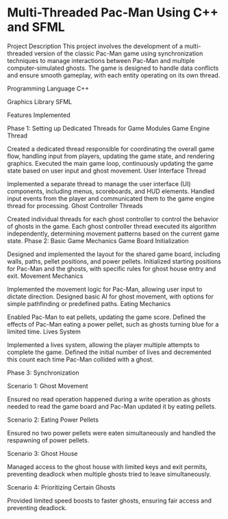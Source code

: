 # Multi-Threaded Pac-Man Using C++ and SFML

Project Description
This project involves the development of a multi-threaded version of the classic Pac-Man game using synchronization techniques to manage interactions between Pac-Man and multiple computer-simulated ghosts. The game is designed to handle data conflicts and ensure smooth gameplay, with each entity operating on its own thread.

Programming Language
C++

Graphics Library
SFML

Features Implemented

Phase 1: Setting up Dedicated Threads for Game Modules
Game Engine Thread

Created a dedicated thread responsible for coordinating the overall game flow, handling input from players, updating the game state, and rendering graphics.
Executed the main game loop, continuously updating the game state based on user input and ghost movement.
User Interface Thread

Implemented a separate thread to manage the user interface (UI) components, including menus, scoreboards, and HUD elements.
Handled input events from the player and communicated them to the game engine thread for processing.
Ghost Controller Threads

Created individual threads for each ghost controller to control the behavior of ghosts in the game.
Each ghost controller thread executed its algorithm independently, determining movement patterns based on the current game state.
Phase 2: Basic Game Mechanics
Game Board Initialization

Designed and implemented the layout for the shared game board, including walls, paths, pellet positions, and power pellets.
Initialized starting positions for Pac-Man and the ghosts, with specific rules for ghost house entry and exit.
Movement Mechanics

Implemented the movement logic for Pac-Man, allowing user input to dictate direction.
Designed basic AI for ghost movement, with options for simple pathfinding or predefined paths.
Eating Mechanics

Enabled Pac-Man to eat pellets, updating the game score.
Defined the effects of Pac-Man eating a power pellet, such as ghosts turning blue for a limited time.
Lives System

Implemented a lives system, allowing the player multiple attempts to complete the game.
Defined the initial number of lives and decremented this count each time Pac-Man collided with a ghost.

Phase 3: Synchronization

Scenario 1: Ghost Movement

Ensured no read operation happened during a write operation as ghosts needed to read the game board and Pac-Man updated it by eating pellets.

Scenario 2: Eating Power Pellets

Ensured no two power pellets were eaten simultaneously and handled the respawning of power pellets.

Scenario 3: Ghost House

Managed access to the ghost house with limited keys and exit permits, preventing deadlock when multiple ghosts tried to leave simultaneously.

Scenario 4: Prioritizing Certain Ghosts

Provided limited speed boosts to faster ghosts, ensuring fair access and preventing deadlock.
